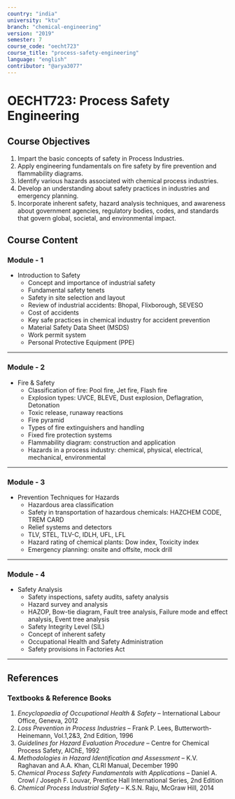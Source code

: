 ```yaml
---
country: "india"
university: "ktu"
branch: "chemical-engineering"
version: "2019"
semester: 7
course_code: "oecht723"
course_title: "process-safety-engineering"
language: "english"
contributor: "@arya3077"
---
```


# OECHT723: Process Safety Engineering

## Course Objectives
1. Impart the basic concepts of safety in Process Industries.
2. Apply engineering fundamentals on fire safety by fire prevention and flammability diagrams.
3. Identify various hazards associated with chemical process industries.
4. Develop an understanding about safety practices in industries and emergency planning.
5. Incorporate inherent safety, hazard analysis techniques, and awareness about government agencies, regulatory bodies, codes, and standards that govern global, societal, and environmental impact.

## Course Content

### Module - 1
* Introduction to Safety
  - Concept and importance of industrial safety
  - Fundamental safety tenets
  - Safety in site selection and layout
  - Review of industrial accidents: Bhopal, Flixborough, SEVESO
  - Cost of accidents
  - Key safe practices in chemical industry for accident prevention
  - Material Safety Data Sheet (MSDS)
  - Work permit system
  - Personal Protective Equipment (PPE)  
---

### Module - 2
* Fire & Safety
  - Classification of fire: Pool fire, Jet fire, Flash fire
  - Explosion types: UVCE, BLEVE, Dust explosion, Deflagration, Detonation
  - Toxic release, runaway reactions
  - Fire pyramid
  - Types of fire extinguishers and handling
  - Fixed fire protection systems
  - Flammability diagram: construction and application
  - Hazards in a process industry: chemical, physical, electrical, mechanical, environmental  
---

### Module - 3
* Prevention Techniques for Hazards
  - Hazardous area classification
  - Safety in transportation of hazardous chemicals: HAZCHEM CODE, TREM CARD
  - Relief systems and detectors
  - TLV, STEL, TLV-C, IDLH, UFL, LFL
  - Hazard rating of chemical plants: Dow index, Toxicity index
  - Emergency planning: onsite and offsite, mock drill  
---

### Module - 4
* Safety Analysis
  - Safety inspections, safety audits, safety analysis
  - Hazard survey and analysis
  - HAZOP, Bow-tie diagram, Fault tree analysis, Failure mode and effect analysis, Event tree analysis
  - Safety Integrity Level (SIL)
  - Concept of inherent safety
  - Occupational Health and Safety Administration
  - Safety provisions in Factories Act  
---

## References

### Textbooks & Reference Books
1. *Encyclopaedia of Occupational Health & Safety* – International Labour Office, Geneva, 2012
2. *Loss Prevention in Process Industries* – Frank P. Lees, Butterworth-Heinemann, Vol.1,2&3, 2nd Edition, 1996
3. *Guidelines for Hazard Evaluation Procedure* – Centre for Chemical Process Safety, AIChE, 1992
4. *Methodologies in Hazard Identification and Assessment* – K.V. Raghavan and A.A. Khan, CLRI Manual, December 1990
5. *Chemical Process Safety Fundamentals with Applications* – Daniel A. Crowl / Joseph F. Louvar, Prentice Hall International Series, 2nd Edition
6. *Chemical Process Industrial Safety* – K.S.N. Raju, McGraw Hill, 2014
